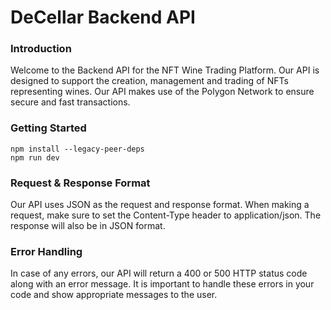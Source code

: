 # DeCellar Backend API

### Introduction

Welcome to the Backend API for the NFT Wine Trading Platform. Our API is designed to support the creation, management and trading of NFTs representing wines. Our API makes use of the Polygon Network to ensure secure and fast transactions.

### Getting Started

```
npm install --legacy-peer-deps
npm run dev
```
### Request & Response Format

Our API uses JSON as the request and response format. When making a request, make sure to set the Content-Type header to application/json. The response will also be in JSON format.

### Error Handling

In case of any errors, our API will return a 400 or 500 HTTP status code along with an error message. It is important to handle these errors in your code and show appropriate messages to the user.

